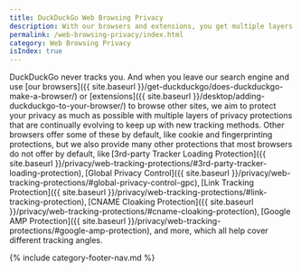 ```yaml
---
title: DuckDuckGo Web Browsing Privacy
description: With our browsers and extensions, you get multiple layers of privacy protections that go above and beyond what most other browsers by default.
permalink: /web-browsing-privacy/index.html
category: Web Browsing Privacy
isIndex: true
---
```


DuckDuckGo never tracks you. And when you leave our search engine and use [our browsers]({{ site.baseurl }}/get-duckduckgo/does-duckduckgo-make-a-browser/) or [extensions]({{ site.baseurl }}/desktop/adding-duckduckgo-to-your-browser/) to browse other sites, we aim to protect your privacy as much as possible with multiple layers of privacy protections that are continually evolving to keep up with new tracking methods. Other browsers offer some of these by default, like cookie and fingerprinting protections, but we also provide many other protections that most browsers do not offer by default, like [3rd-party Tracker Loading Protection]({{ site.baseurl }}/privacy/web-tracking-protections/#3rd-party-tracker-loading-protection), [Global Privacy Control]({{ site.baseurl }}/privacy/web-tracking-protections/#global-privacy-control-gpc), [Link Tracking Protection]({{ site.baseurl }}/privacy/web-tracking-protections/#link-tracking-protection), [CNAME Cloaking Protection]({{ site.baseurl }}/privacy/web-tracking-protections/#cname-cloaking-protection), [Google AMP Protection]({{ site.baseurl }}/privacy/web-tracking-protections/#google-amp-protection), and more, which all help cover different tracking angles.

{% include category-footer-nav.md %}
